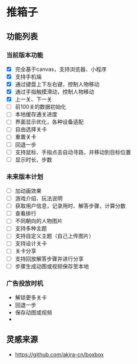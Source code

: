 # 推箱子

## 功能列表

### 当前版本功能

- [x] 完全基于canvas，支持浏览器、小程序
- [x] 支持手机端
- [x] 通过键盘上下左右键，控制人物移动
- [x] 通过手指触摸滑动，控制人物移动
- [x] 上一关、下一关
- [ ] 前100关的数据初始化
- [ ] 本地缓存通关进度
- [ ] 界面显示优化，各种设备适配
- [ ] 自由选择关卡
- [ ] 重置关卡
- [ ] 回退一步
- [ ] 支持鼠标、手指点击自动寻路，并移动到目标位置
- [ ] 显示时长、步数

### 未来版本计划

- [ ] 加动画效果
- [ ] 游戏介绍、玩法说明
- [ ] 获取用户信息，记录用时、解答步骤，计算分数
- [ ] 查看排行
- [ ] 不同朝向的人物图片
- [ ] 支持多种主题
- [ ] 支持自定义主题（自己上传图片）
- [ ] 支持设计关卡
- [ ] 关卡分享
- [ ] 支持回放解答步骤并进行分享
- [ ] 步骤生成动图或视频保存至本地

### 广告投放时机

- 解锁更多关卡
- 回退一步
- 保存动图或视频
-

## 灵感来源

- https://github.com/akira-cn/boxbox






